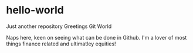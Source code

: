 # hello-world
Just another repository
Greetings Git World

Naps here, keen on seeing what can be done in Github.
I'm a lover of most things finance related and ultimatley equities!
